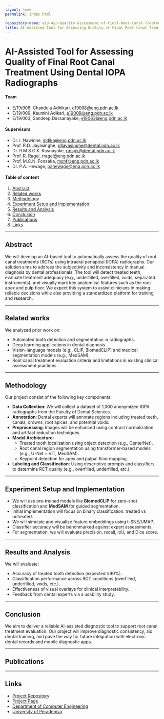 ```yaml
---
layout: home
permalink: index.html

repository-name: e19-4yp-Quality-Assessment-of-Final-Root-Canal-Treatment-Using-Intra-Oral-Periapical-Radiographs
title: AI-Assisted Tool for Assessing Quality of Final Root Canal Treatment Using Dental IOPA Radiographs
---
```


# AI-Assisted Tool for Assessing Quality of Final Root Canal Treatment Using Dental IOPA Radiographs

#### Team

- E/19/008, Chandula Adhikari, [e19008@eng.pdn.ac.lk](mailto:e19008@eng.pdn.ac.lk)
- E/19/009, Kaumini Adikari, [e19009@eng.pdn.ac.lk](mailto:e19009@eng.pdn.ac.lk)
- E/19/063, Sandeep Dassanayake, [e19063@eng.pdn.ac.lk](mailto:e19063@eng.pdn.ac.lk)

#### Supervisors

- Dr. I. Nawinne, [indika@eng.pdn.ac.lk](mailto:indika@eng.pdn.ac.lk)
- Prof. R.D. Jayasinghe, [rdjayasinghe@dental.pdn.ac.lk](mailto:rdjayasinghe@dental.pdn.ac.lk)
- Dr. R.M.S.G.K. Rasnayake, [rmsgk@dental.pdn.ac.lk](mailto:rmsgk@dental.pdn.ac.lk)
- Prof. R. Ragel, [rragel@eng.pdn.ac.lk](mailto:rragel@eng.pdn.ac.lk)
- Prof. M.C.N. Fonseka, [mcnf@eng.pdn.ac.lk](mailto:mcnf@eng.pdn.ac.lk)
- Dr. P.A. Hewage, [pahewage@eng.pdn.ac.lk](mailto:pahewage@eng.pdn.ac.lk)

#### Table of content

1. [Abstract](#abstract)
2. [Related works](#related-works)
3. [Methodology](#methodology)
4. [Experiment Setup and Implementation](#experiment-setup-and-implementation)
5. [Results and Analysis](#results-and-analysis)
6. [Conclusion](#conclusion)
7. [Publications](#publications)
8. [Links](#links)

---

## Abstract

We will develop an AI-based tool to automatically assess the quality of root canal treatments (RCTs) using intraoral periapical (IOPA) radiographs. Our solution aims to address the subjectivity and inconsistency in manual diagnosis by dental professionals. The tool will detect treated teeth, evaluate treatment adequacy (e.g., underfilled, overfilled, voids, separated instruments), and visually mark key anatomical features such as the root apex and pulp floor. We expect this system to assist clinicians in making reliable decisions while also providing a standardized platform for training and research.

---

## Related works

We analyzed prior work on:
- Automated tooth detection and segmentation in radiographs.
- Deep learning applications in dental diagnosis.
- Vision-language models (e.g., CLIP, BiomedCLIP) and medical segmentation models (e.g., MedSAM).
- Root canal treatment evaluation criteria and limitations in existing clinical assessment practices.

---

## Methodology

Our project consist of the following key components:
- **Data Collection**: We will collect a dataset of 1,000 anonymized IOPA radiographs from the Faculty of Dental Sciences.
- **Annotation**: Dental experts will annotate regions including treated teeth, canals, crowns, root apices, and potential voids.
- **Preprocessing**: Images will be enhanced using contrast normalization and artifact reduction techniques.
- **Model Architecture**:
  - Treated tooth localization using object detection (e.g., CenterNet).
  - Root canal region segmentation using transformer-based models (e.g., U-Net + ViT, MedSAM).
  - Keypoint detection for apex and pulpal floor mapping.
- **Labeling and Classification**: Using descriptive prompts and classifiers to determine RCT quality (e.g., overfilled, underfilled, etc.).

---

## Experiment Setup and Implementation

- We will use pre-trained models like **BiomedCLIP** for zero-shot classification and **MedSAM** for guided segmentation.
- Initial implementation will focus on binary classification: treated vs untreated.
- We will simulate and visualize feature embeddings using t-SNE/UMAP.
- Classifier accuracy will be benchmarked against expert assessments.
- For segmentation, we will evaluate precision, recall, IoU, and Dice score.

---

## Results and Analysis

We will evaluate:
- Accuracy of treated tooth detection (expected ≥90%).
- Classification performance across RCT conditions (overfilled, underfilled, voids, etc.).
- Effectiveness of visual overlays for clinical interpretability.
- Feedback from dental experts via a usability study.

---

## Conclusion

We aim to deliver a reliable AI-assisted diagnostic tool to support root canal treatment evaluation. Our project will improve diagnostic consistency, aid dental training, and pave the way for future integration with electronic dental records and mobile diagnostic apps.

---

## Publications

---

## Links

- [Project Repository](/cepdnaclk/e19-4yp-Quality-Assessment-of-Final-Root-Canal-Treatment-Using-Intra-Oral-Periapical-Radiographs/)
- [Project Page](https://cepdnaclk.github.io/e19-4yp-ai-assisted-rct-evaluation)
- [Department of Computer Engineering](http://www.ce.pdn.ac.lk/)
- [University of Peradeniya](https://eng.pdn.ac.lk/)

